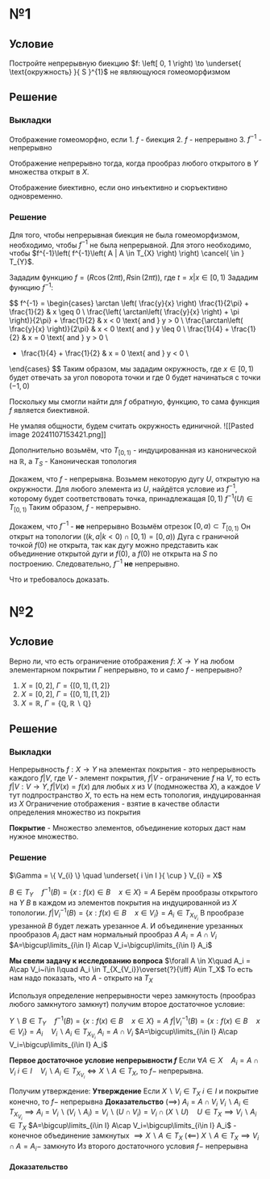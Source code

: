 # №1
## Условие
Постройте непрерывную биекцию $f: \left[ 0, 1 \right) \to \underset{ \text{окружность} }{ S }^{1}$ не являющуюся гомеоморфизмом
## Решение
### Выкладки
Отображение гомеоморфно, если 
	1. $f$ - биекция
	2. $f$ - непрерывно
	3. $f^{-1}$ - непрерывно

Отображение непрерывно тогда, когда прообраз любого открытого в $Y$ множества открыт в $X$.

Отображение биективно, если оно инъективно и сюръективно одновременно.
### Решение
Для того, чтобы непрерывная биекция не была гомеоморфизмом, необходимо, чтобы $f^{-1}$ не была непрерывной.
Для этого необходимо, чтобы $f^{-1}\left( f^{-1}\left( A | A \in T_{X} \right) \right) \cancel{ \in } T_{Y}$.

Зададим функцию $f = \left( R\cos(2\pi t), R\sin(2\pi t) \right)$, где $t = x | x \in \left[ 0, 1 \right)$
Зададим функцию $f^{-1}$:

$$
f^{-1} = \begin{cases}
\arctan \left( \frac{y}{x} \right) \frac{1}{2\pi} + \frac{1}{2} & x \geq 0 \\
\frac{\left( \arctan\left( \frac{y}{x} \right) + \pi \right)}{2\pi} + \frac{1}{2} & x < 0 \text{ and } y > 0 \\
\frac{\arctan\left( \frac{y}{x} \right)}{2\pi} & x < 0 \text{ and } y \leq 0 \\
\frac{1}{4} + \frac{1}{2} & x = 0 \text{ and } y > 0 \\
- \frac{1}{4} + \frac{1}{2} & x = 0 \text{ and } y < 0 \\

\end{cases}
$$
Таким образом, мы зададим окружность, где $x \in \left[ 0, 1 \right)$ будет отвечать за угол поворота точки и где 0 будет начинаться с точки $(-1, 0)$ 

Поскольку мы смогли найти для $f$ обратную, функцию, то сама функция $f$ является биективной.

Не умаляя общности, будем считать окружность единичной. ![[Pasted image 20241107153421.png]]

Дополнительно возьмём, что $T_{[0, 1)}$ - индуцированная из канонической на $\mathbb{R}$, а $T_{S}$ - Каноническая топология

Докажем, что $f$ - непрерывна.
Возьмем некоторую дугу $U$, открытую на окружности.
Для любого элемента из $U$, найдётся условие из $f^{-1}$, которому будет соответствовать точка, принадлежащая $\left[ 0, 1 \right)$
$f^{-1}(U) \in T_{[0, 1)}$
Таким образом, $f$ - непрерывно.


Докажем, что $f^{-1}$ - **не** непрерывно 
Возьмём отрезок $[0, a) \subset T_{\left[ 0, 1 \right)}$
Он открыт на топологии ($(k, a | k < 0) \cap \left[ 0, 1 \right) = \left[ 0, a \right)$)
Дуга с граничной точкой $f(0)$ не открыта, так как дугу можно представить как объединение открытой дуги и $f(0)$, а $f(0)$ не открыта на $S$ по построению.
Следовательно, $f^{-1}$ **не** непрерывно.

Что и требовалось доказать.

# №2
## Условие
Верно ли, что есть ограничение отображения $f:\ X \to Y$ на любом элементарном покрытии $\Gamma$ непрерывно, то и само $f$ - непрерывно?
1. $X = \left[ 0, 2 \right],\ \Gamma = \left\{ \left[ 0, 1 \right], (1, 2] \right\}$
2. $X = \left[ 0, 2 \right],\ \Gamma = \left\{ \left[ 0, 1 \right], \left[ 1, 2 \right] \right\}$
3. $X = \mathbb{R},\ \Gamma = \left\{ \mathbb{Q}, \mathbb{R} \backslash \mathbb{Q} \right\}$

## Решение
### Выкладки
Непрерывность $f: X \to Y$ на элементах покрытия - это непрерывность каждого $f|V,$ где $V$ - элемент покрытия, $f|V$ - ограничение $f$ на $V$, то есть $f|V: V \to Y, f|V(x) = f(x)$ для любых $x$ из $V$ (подмножества $X$), а каждое $V$ тут подпространство $X$, то есть на нем есть топология, индуцированная из $X$
Ограничение отображения - взятие в качестве области определения множество из покрытия

**Покрытие** - Множество элементов, объединение которых даст нам нужное множество.
### Решение
$\Gamma = \{ V_{i} \} \quad \underset{ i \in I }{ \cup } V_{i} = X$

$B\in T_Y\quad f^{-1}(B)=\{ x: f(x)\in B\quad x\in X \}=A$ 
Берём прообразы открытого на $Y~ B$ в каждом из элементов покрытия на индуцированной из $X$ топологии.
$f|V_i^{-1}(B)=\{ x: f(x)\in B\quad x\in V_i\}=A_i \in T_{X_{V_i}}$
В прообразе урезанной $B$ будет лежать урезанное $A$. И объединение урезанных прообразов $A_{i}$ даст нам нормальный прообраз $A$ 
$A_i=A\cap V_i$
$A=\bigcup\limits_{i\in I} A\cap V_i=\bigcup\limits_{i\in I} A_i$

**Мы свели задачу к исследованию вопроса** 
	$\forall A \in X\quad A_i = A\cap V_i~i\in I\quad A_i \in T_{X_{V_i}}\overset{?}{\iff} A\in T_X$
	То есть нам надо показать, что $A$ - открыто на $T_{X}$


Используя определение непрерывности через замкнутость (прообраз любого замкнутого замкнут) получим второе достаточное условие:

$Y\backslash B\in T_Y\quad f^{-1}(B)=\{ x: f(x)\in B\quad x\in X \}=A$ 
$f|V_i^{-1}(B)=\{ x: f(x)\in B\quad x\in V_i\}=A_i\quad V_i\backslash A_i \in T_{X_{V_i}}$ 
$A_i=A\cap V_i$
$A=\bigcup\limits_{i\in I} A\cap V_i=\bigcup\limits_{i\in I} A_i$

**Первое достаточное условие непрерывности $f$**
	Если $\forall A \in X\quad A_i = A\cap V_i~i\in I\quad V_i\backslash A_i \in T_{X_{V_i}}{\iff} X\backslash A\in T_X$, то $f-$ непрерывна.

Получим утверждение:
**Утверждение**
	Если $X\backslash V_i\in T_X~i\in I$ и покрытие конечно, то $f-$ непрерывна
**Доказательство**
	$(\implies)$
	$A_i=A\cap V_i$
	$V_i\backslash A_i\in T_{X_{V_i}}\implies A_i=V_i\backslash (V_i\backslash A_i)=V_i\backslash (U\cap V_i)=V_i\cap (X\backslash U)\quad U\in T_X\implies V_i\backslash A_i\in T_X$
	$A=\bigcup\limits_{i\in I} A\cap V_i=\bigcup\limits_{i\in I} A_i$ - конечное объединение замкнутых
	$\implies X\backslash A\in T_X$
	$(\impliedby)$
	$X\backslash A\in T_X\implies V_i\cap A=A_i-$ замкнуто
	Из второго достаточного условия $f-$ непрерывна

#### Доказательство


